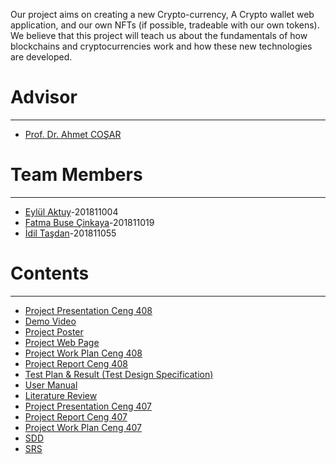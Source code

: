 Our project aims on creating a new Crypto-currency, A Crypto wallet web application, and our own NFTs (if possible, tradeable with our own tokens).
We believe that this project will teach us about the fundamentals of how blockchains and cryptocurrencies work and how these new technologies are developed. 

# Advisor
***
* [Prof. Dr. Ahmet COŞAR](http://www.cankaya.edu.tr/akademik_birimler/cv/Prof.Dr.AhmetCO%C5%9EAR.html)

# Team  Members
***
* [Eylül Aktuy](https://github.com/eylulaktuy)-201811004
* [Fatma Buse Çinkaya](https://github.com/busecinkaya)-201811019
* [İdil Taşdan](https://github.com/Idiltsdn)-201811055

# Contents

***
* [Project Presentation Ceng 408](https://github.com/CankayaUniversity/ceng-407-408-2022-2023-Crypto-Currency-Transaction-and-NFT-Creation/blob/main/Ceng408_Presentation.pdf)
* [Demo Video](https://www.youtube.com/watch?v=OZs5rrAAhwY&ab_channel=Buse%C3%87inkaya)
* [Project Poster](https://github.com/CankayaUniversity/ceng-407-408-2022-2023-Crypto-Currency-Transaction-and-NFT-Creation/blob/main/A2-Afis-SGB.jpg)
* [Project Web Page ](https://aktuyeylul99.wixsite.com/cryptocurrproject)
* [Project Work Plan Ceng 408 ](https://docs.google.com/spreadsheets/d/1Jea7nQpbi5798IWrYa8T8qFRUbJlW3_6ufi2kcimKf0/edit?pli=1#gid=0)
* [Project Report Ceng 408](https://github.com/CankayaUniversity/ceng-407-408-2022-2023-Crypto-Currency-Transaction-and-NFT-Creation/wiki/Project-Report(CENG-408))
* [Test Plan & Result (Test Design Specification)](https://github.com/CankayaUniversity/ceng-407-408-2022-2023-Crypto-Currency-Transaction-and-NFT-Creation/wiki/Test-Plan&Result)
* [User Manual](https://github.com/CankayaUniversity/ceng-407-408-2022-2023-Crypto-Currency-Transaction-and-NFT-Creation/wiki/User-Manual)
* [Literature Review](https://github.com/CankayaUniversity/ceng-407-408-2022-2023-Crypto-Currency-Transaction-and-NFT-Creation/wiki/Literature-Review)
* [Project Presentation Ceng 407](https://github.com/CankayaUniversity/ceng-407-408-2022-2023-Crypto-Currency-Transaction-and-NFT-Creation/wiki/Project-Presentation-(CENG-407))
* [Project Report Ceng 407 ](https://github.com/CankayaUniversity/ceng-407-408-2022-2023-Crypto-Currency-Transaction-and-NFT-Creation/wiki/Project-Report-(CENG-407))
* [Project Work Plan Ceng 407 ](https://docs.google.com/spreadsheets/d/1qrYZjfnABvuExdBugc5T7fVvOBD0ewJ8/edit#gid=352128082)
* [SDD](https://github.com/CankayaUniversity/ceng-407-408-2022-2023-Crypto-Currency-Transaction-and-NFT-Creation/wiki/Software-Design-Document-(SDD))
* [SRS](https://github.com/CankayaUniversity/ceng-407-408-2022-2023-Crypto-Currency-Transaction-and-NFT-Creation/wiki/Software-Requirements-Specification-(SRS))







